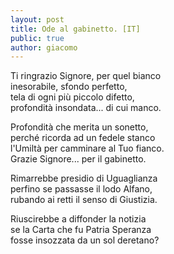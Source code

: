 ```yaml
---
layout: post
title: Ode al gabinetto. [IT]
public: true
author: giacomo
---
```


Ti ringrazio Signore, per quel bianco  
inesorabile, sfondo perfetto,  
tela di ogni più piccolo difetto,  
profondità insondata... di cui manco.

Profondità che merita un sonetto,  
perché ricorda ad un fedele stanco  
l'Umiltà per camminare al Tuo fianco.  
Grazie Signore... per il gabinetto.

Rimarrebbe presidio di Uguaglianza  
perfino se passasse il lodo Alfano,  
rubando ai retti il senso di Giustizia.

Riuscirebbe a diffonder la notizia  
se la Carta che fu Patria Speranza  
fosse insozzata da un sol deretano?
